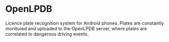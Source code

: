 # OpenLPDB
Licence plate recognition system for Android phones. Plates are constantly monitored and uploaded to the OpenLPDB server, where plates are correlated to dangerous driving events.


